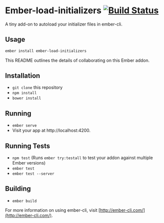# Ember-load-initializers [![Build Status](https://travis-ci.org/ember-cli/ember-load-initializers.svg?branch=master)](https://travis-ci.org/ember-cli/ember-load-initializers)

A tiny add-on to autoload your initializer files in ember-cli.

## Usage

```sh
ember install ember-load-initializers
```

This README outlines the details of collaborating on this Ember addon.

## Installation

* `git clone` this repository
* `npm install`
* `bower install`

## Running

* `ember serve`
* Visit your app at http://localhost:4200.

## Running Tests

* `npm test` (Runs `ember try:testall` to test your addon against multiple Ember versions)
* `ember test`
* `ember test --server`

## Building

* `ember build`

For more information on using ember-cli, visit [http://ember-cli.com/](http://ember-cli.com/).
